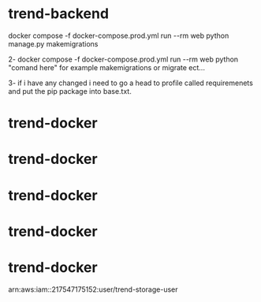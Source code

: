 # trend-backend

docker compose -f docker-compose.prod.yml run --rm web python manage.py makemigrations 


2- docker compose -f docker-compose.prod.yml run --rm web python "comand here" for example makemigrations or migrate ect...


3- if i have any changed i need to go a head to profile called requiremenets and put the pip package into base.txt.

# trend-docker
# trend-docker
# trend-docker
# trend-docker
# trend-docker

arn:aws:iam::217547175152:user/trend-storage-user